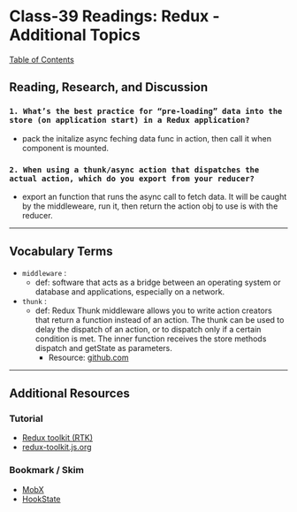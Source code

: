 # Class-39 Readings: Redux - Additional Topics

[Table of Contents](../README.md)  

## Reading, Research, and Discussion

### `1. What’s the best practice for “pre-loading” data into the store (on application start) in a Redux application?`

- pack the initalize async feching data func in action, then call it when component is mounted.

### `2. When using a thunk/async action that dispatches the actual action, which do you export from your reducer?`

- export an function that runs the async call to fetch data. It will be caught by the middleweare, run it, then return the action obj to use is with the reducer.  

---

## Vocabulary Terms  

- `middleware` :  
  - def: software that acts as a bridge between an operating system or database and applications, especially on a network.
- `thunk` :  
  - def: Redux Thunk middleware allows you to write action creators that return a function instead of an action. The thunk can be used to delay the dispatch of an action, or to dispatch only if a certain condition is met. The inner function receives the store methods dispatch and getState as parameters.
    - Resource: [github.com](https://github.com/reduxjs/redux-thunk)  

---

## Additional Resources  

### Tutorial

- [Redux toolkit (RTK)](https://redux-toolkit.js.org/)
- [redux-toolkit.js.org](https://redux-toolkit.js.org/tutorials/intermediate-tutorial)

### Bookmark / Skim

- [MobX](https://mobx.js.org/getting-started.html)
- [HookState](https://hookstate.js.org/)
